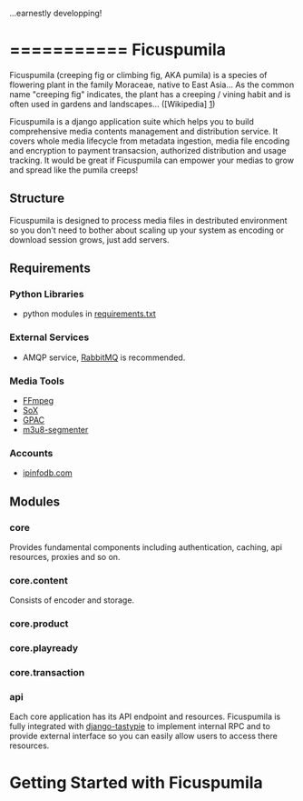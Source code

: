 ...earnestly developping!

===========
Ficuspumila
===========

Ficuspumila (creeping fig or climbing fig, AKA pumila) is a species of flowering plant in the family Moraceae, native to East Asia... As the common name "creeping fig" indicates, the plant has a creeping / vining habit and is often used in gardens and landscapes... ([Wikipedia] [1])

  [1]: http://en.wikipedia.org/wiki/Ficus_pumila "Wikipedia"

Ficuspumila is a django application suite which helps you to build comprehensive media contents management and distribution service. It covers whole media lifecycle from metadata ingestion, media file encoding and encryption to payment transacsion, authorized distribution and usage tracking. It would be great if Ficuspumila can empower your medias to grow and spread like the pumila creeps!

Structure
---------

Ficuspumila is designed to process media files in destributed environment so you don't need to bother about scaling up your system as encoding or download session grows, just add servers.

Requirements
------------

### Python Libraries

* python modules in [requirements.txt](src/requirements.txt "requirements.txt")

### External Services

* AMQP service, [RabbitMQ](http://www.rabbitmq.com/ "RabbitMQ") is recommended.

### Media Tools

* [FFmpeg](http://www.ffmpeg.org/ "FFmpeg")
* [SoX](http://sox.sourceforge.net/ "SoX")
* [GPAC](http://gpac.wp.mines-telecom.fr/mp4box/ "GPAC")
* [m3u8-segmenter](https://github.com/johnf/m3u8-segmenter "m3u8-segmenter")

### Accounts

* [ipinfodb.com](http://ipinfodb.com/ "ipinfodb.com")

Modules
-------

### core

Provides fundamental components including authentication, caching, api resources,  proxies and so on.

### core.content

Consists of encoder and storage.

### core.product


### core.playready


### core.transaction


### api

Each core application has its API endpoint and resources. Ficuspumila is fully integrated with [django-tastypie](https://github.com/toastdriven/django-tastypie) to implement internal RPC and to provide external interface so you can easily allow users to access there resources.

Getting Started with Ficuspumila
================================